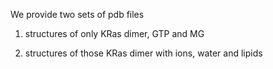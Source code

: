 We provide two sets of pdb files
1. structures of only KRas dimer, GTP and MG

2. structures of those KRas dimer with ions, water and lipids

